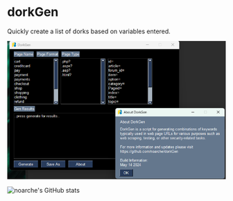 # dorkGen
Quickly create a list of dorks based on variables entered.


![screenshot](https://github.com/noarche/dorkGen/blob/main/dgss.png?raw=true)


![noarche's GitHub stats](https://github-readme-stats.vercel.app/api?username=noarche&show_icons=true&theme=transparent)
